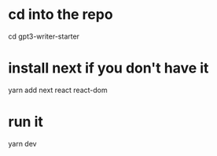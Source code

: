 # cd into the repo
cd gpt3-writer-starter

# install next if you don't have it
yarn add next react react-dom

# run it
yarn dev
